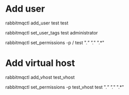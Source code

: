 # Add user

rabbitmqctl add_user test test

rabbitmqctl set_user_tags test administrator

rabbitmqctl set_permissions -p / test ".*" ".*" ".*"


# Add virtual host

rabbitmqctl add_vhost test_vhost

rabbitmqctl set_permissions -p test_vhost test ".*" ".*" ".*"
